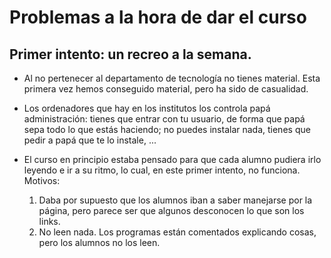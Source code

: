 # Problemas a la hora de dar el curso

## Primer intento: un recreo a la semana.
* Al no pertenecer al departamento de tecnología no tienes material. Esta
  primera vez hemos conseguido material, pero ha sido de casualidad.

* Los ordenadores que hay en los institutos los controla papá administración:
  tienes que entrar con tu usuario, de forma que papá sepa todo lo que estás
  haciendo; no puedes instalar nada, tienes que pedir a papá que te lo
  instale, ...

* El curso en principio estaba pensado para que cada alumno pudiera irlo
  leyendo e ir a su ritmo, lo cual, en este primer intento, no funciona.
  Motivos:
    1. Daba por supuesto que los alumnos iban a saber manejarse por la página,
       pero parece ser que algunos desconocen lo que son los links.
    2. No leen nada. Los programas están comentados explicando cosas, pero los
       alumnos no los leen.

